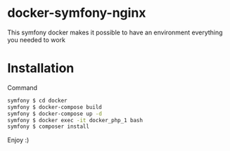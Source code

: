 # docker-symfony-nginx

This symfony docker makes it possible to have an environment everything you needed to work

# Installation

Command

```bash
symfony $ cd docker
symfony $ docker-compose build
symfony $ docker-compose up -d
symfony $ docker exec -it docker_php_1 bash
symfony $ composer install
```
Enjoy :)